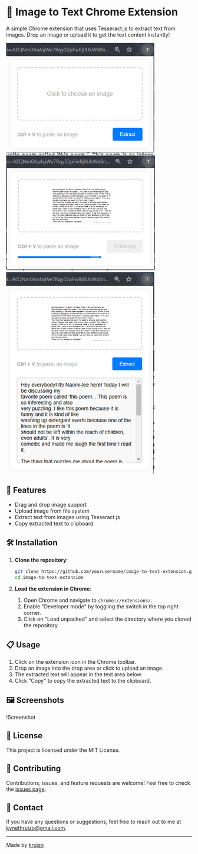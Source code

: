 # 📸 Image to Text Chrome Extension

A simple Chrome extension that uses Tesseract.js to extract text from images. Drop an image or upload it to get the text content instantly!

![image](https://github.com/kruizo/image-to-text-ext/blob/master/samples/1.png)
![image](https://github.com/kruizo/image-to-text-ext/blob/master/samples/3.png)
![image](https://github.com/kruizo/image-to-text-ext/blob/master/samples/2.png)

## 🚀 Features

- Drag and drop image support
- Upload image from file system
- Extract text from images using Tesseract.js
- Copy extracted text to clipboard

## 🛠️ Installation

1. **Clone the repository**:

   ```bash
   git clone https://github.com/yourusername/image-to-text-extension.git
   cd image-to-text-extension
   ```

2. **Load the extension in Chrome**:
   1. Open Chrome and navigate to `chrome://extensions/`.
   2. Enable "Developer mode" by toggling the switch in the top right corner.
   3. Click on "Load unpacked" and select the directory where you cloned the repository.

## 📋 Usage

1. Click on the extension icon in the Chrome toolbar.
2. Drop an image into the drop area or click to upload an image.
3. The extracted text will appear in the text area below.
4. Click "Copy" to copy the extracted text to the clipboard.

## 🖼️ Screenshots

!Screenshot

## 📝 License

This project is licensed under the MIT License.

## 🤝 Contributing

Contributions, issues, and feature requests are welcome! Feel free to check the [issues page](https://github.com/yourusername/image-to-text-extension/issues).

## 📧 Contact

If you have any questions or suggestions, feel free to reach out to me at [kynethruizo@gmail.com](mailto:kynethruizo@gmail.com).

---

Made by [kruizo](https://github.com/kruizo)
